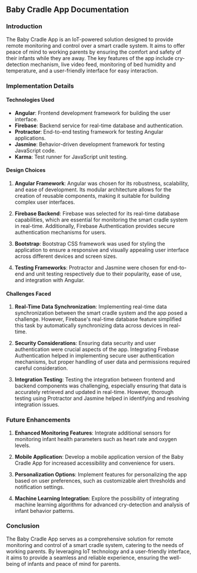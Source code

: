 ## Baby Cradle App Documentation

### Introduction
The Baby Cradle App is an IoT-powered solution designed to provide remote monitoring and control over a smart cradle system. It aims to offer peace of mind to working parents by ensuring the comfort and safety of their infants while they are away. The key features of the app include cry-detection mechanism, live video feed, monitoring of bed humidity and temperature, and a user-friendly interface for easy interaction.

### Implementation Details

#### Technologies Used
- **Angular**: Frontend development framework for building the user interface.
- **Firebase**: Backend service for real-time database and authentication.
- **Protractor**: End-to-end testing framework for testing Angular applications.
- **Jasmine**: Behavior-driven development framework for testing JavaScript code.
- **Karma**: Test runner for JavaScript unit testing.

#### Design Choices
1. **Angular Framework**: Angular was chosen for its robustness, scalability, and ease of development. Its modular architecture allows for the creation of reusable components, making it suitable for building complex user interfaces.

2. **Firebase Backend**: Firebase was selected for its real-time database capabilities, which are essential for monitoring the smart cradle system in real-time. Additionally, Firebase Authentication provides secure authentication mechanisms for users.

3. **Bootstrap**: Bootstrap CSS framework was used for styling the application to ensure a responsive and visually appealing user interface across different devices and screen sizes.

4. **Testing Frameworks**: Protractor and Jasmine were chosen for end-to-end and unit testing respectively due to their popularity, ease of use, and integration with Angular.

#### Challenges Faced
1. **Real-Time Data Synchronization**: Implementing real-time data synchronization between the smart cradle system and the app posed a challenge. However, Firebase's real-time database feature simplified this task by automatically synchronizing data across devices in real-time.

2. **Security Considerations**: Ensuring data security and user authentication were crucial aspects of the app. Integrating Firebase Authentication helped in implementing secure user authentication mechanisms, but proper handling of user data and permissions required careful consideration.

3. **Integration Testing**: Testing the integration between frontend and backend components was challenging, especially ensuring that data is accurately retrieved and updated in real-time. However, thorough testing using Protractor and Jasmine helped in identifying and resolving integration issues.

### Future Enhancements
1. **Enhanced Monitoring Features**: Integrate additional sensors for monitoring infant health parameters such as heart rate and oxygen levels.

2. **Mobile Application**: Develop a mobile application version of the Baby Cradle App for increased accessibility and convenience for users.

3. **Personalization Options**: Implement features for personalizing the app based on user preferences, such as customizable alert thresholds and notification settings.

4. **Machine Learning Integration**: Explore the possibility of integrating machine learning algorithms for advanced cry-detection and analysis of infant behavior patterns.

### Conclusion
The Baby Cradle App serves as a comprehensive solution for remote monitoring and control of a smart cradle system, catering to the needs of working parents. By leveraging IoT technology and a user-friendly interface, it aims to provide a seamless and reliable experience, ensuring the well-being of infants and peace of mind for parents.
